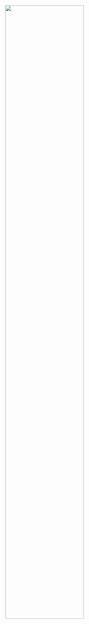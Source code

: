 <p align="center">
  <img src="https://raw.githubusercontent.com/jkimOTD/jkimOTD.github.io/master/assets/images/about%20me.png" style="width: 70%;">
</p>
